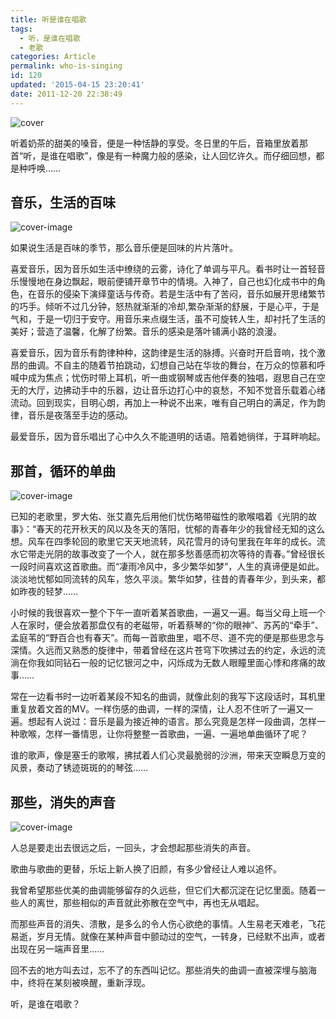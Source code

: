 ```yaml
---
title: 听是谁在唱歌
tags:
  - 听，是谁在唱歌
  - 老歌
categories: Article
permalink: who-is-singing
id: 120
updated: '2015-04-15 23:20:41'
date: 2011-12-20 22:38:49
---
```


![cover](https://cat.yufan.me/cats/142113fze.jpg)

听着奶茶的甜美的嗓音，便是一种恬静的享受。冬日里的午后，音箱里放着那首“听，是谁在唱歌”，像是有一种魔力般的感染，让人回忆许久。而仔细回想，都是种呼唤……

<!--more-->

## 音乐，生活的百味

![cover-image](https://cat.yufan.me/cats/142113GAd.jpg)

如果说生活是百味的季节，那么音乐便是回味的片片落叶。

喜爱音乐，因为音乐如生活中缭绕的云雾，诗化了单调与平凡。看书时让一首轻音乐慢慢地在身边飘起，眼前便铺开章节中的情境。入神了，自己也幻化成书中的角色，在音乐的侵染下演绎童话与传奇。若是生活中有了苦闷，音乐如展开思绪繁节的巧手。倾听不过几分钟，怒热就渐渐的冷却,繁杂渐渐的舒展，于是心平，于是气和，于是一切归于安守。用音乐来点缀生活，虽不可旋转人生，却衬托了生活的美好；营造了温馨，化解了纷繁。音乐的感染是落叶铺满小路的浪漫。

喜爱音乐，因为音乐有韵律种种，这韵律是生活的脉搏。兴奋时开启音响，找个激昂的曲调。不自主的随着节拍跳动，幻想自己站在华妆的舞台，在万众的惊慕和呼喊中成为焦点；忧伤时带上耳机，听一曲或钢琴或吉他伴奏的独唱，遐思自己在空无的大厅，边拂动手中的乐器，边让音乐边打心中的哀愁，不知不觉音乐载着心绪流动。回到现实，目明心朗，再加上一种说不出来，唯有自己明白的满足，作为韵律，音乐是夜落至手边的感动。 

最爱音乐，因为音乐唱出了心中久久不能道明的话语。陪着她徜徉，于耳畔响起。

## 那首，循环的单曲

![cover-image](https://cat.yufan.me/cats/142113jUL.jpg)

已知的老歌里，罗大佑、张艾嘉先后用他们忧伤略带磁性的歌喉唱着《光阴的故事》：“春天的花开秋天的风以及冬天的落阳，忧郁的青春年少的我曾经无知的这么想。风车在四季轮回的歌里它天天地流转，风花雪月的诗句里我在年年的成长。流水它带走光阴的故事改变了一个人，就在那多愁善感而初次等待的青春。”曾经很长一段时间喜欢这首歌曲。而“凄雨冷风中，多少繁华如梦”，人生的真谛便是如此。淡淡地忧郁如同流转的风车，悠久平淡。繁华如梦，往昔的青春年少，到头来，都如昨夜的轻梦……

小时候的我很喜欢一整个下午一直听着某首歌曲，一遍又一遍。每当父母上班一个人在家时，便会放着那盘仅有的老磁带，听着蔡琴的“你的眼神”、苏芮的“牵手”、孟庭苇的“野百合也有春天”。而每一首歌曲里，唱不尽、道不完的便是那些思念与深情。久远而又熟悉的旋律中，带着曾经在这片苍穹下吹拂过去的约定，永远的流淌在你我如同钻石一般的记忆银河之中，闪烁成为无数人眼瞳里面心悸和疼痛的故事……

常在一边看书时一边听着某段不知名的曲调，就像此刻的我写下这段话时，耳机里重复放着文首的MV。一样伤感的曲调，一样的深情，让人忍不住听了一遍又一遍。想起有人说过：音乐是最为接近神的语言。那么究竟是怎样一段曲调，怎样一种歌喉，怎样一番情思，让你将整整一首歌曲，一遍、一遍地单曲循环了呢？

谁的歌声，像是塞壬的歌喉，拂拭着人们心灵最脆弱的沙洲，带来天空瞬息万变的风景，奏动了锈迹斑斑的的琴弦…… 

## 那些，消失的声音

![cover-image](https://cat.yufan.me/cats/14211482f.jpg)

人总是要走出去很远之后，一回头，才会想起那些消失的声音。

歌曲与歌曲的更替，乐坛上新人换了旧颜，有多少曾经让人难以追怀。

我曾希望那些优美的曲调能够留存的久远些，但它们大都沉淀在记忆里面。随着一些人的离世，那些相似的声音就此弥散在空气中，再也无从唱起。

而那些声音的消失、溃散，是多么的令人伤心欲绝的事情。人生易老天难老，飞花易逝，岁月无情。就像在某种声音中颤动过的空气，一转身，已经默不出声，或者出现在另一端声音里……

回不去的地方叫去过，忘不了的东西叫记忆。那些消失的曲调一直被深埋与脑海中，终将在某刻被唤醒，重新浮现。

听，是谁在唱歌？
